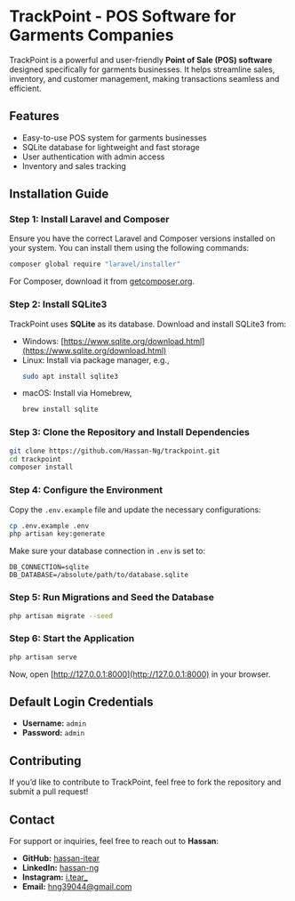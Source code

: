 # TrackPoint - POS Software for Garments Companies

TrackPoint is a powerful and user-friendly **Point of Sale (POS) software** designed specifically for garments businesses. It helps streamline sales, inventory, and customer management, making transactions seamless and efficient.

## Features

- Easy-to-use POS system for garments businesses
- SQLite database for lightweight and fast storage
- User authentication with admin access
- Inventory and sales tracking

## Installation Guide

### Step 1: Install Laravel and Composer

Ensure you have the correct Laravel and Composer versions installed on your system. You can install them using the following commands:

```sh
composer global require "laravel/installer"
```

For Composer, download it from [getcomposer.org](https://getcomposer.org/download/).

### Step 2: Install SQLite3

TrackPoint uses **SQLite** as its database. Download and install SQLite3 from:

- Windows: [https://www.sqlite.org/download.html](https://www.sqlite.org/download.html)
- Linux: Install via package manager, e.g.,
  ```sh
  sudo apt install sqlite3
  ```
- macOS: Install via Homebrew,
  ```sh
  brew install sqlite
  ```

### Step 3: Clone the Repository and Install Dependencies

```sh
git clone https://github.com/Hassan-Ng/trackpoint.git
cd trackpoint
composer install
```

### Step 4: Configure the Environment

Copy the `.env.example` file and update the necessary configurations:

```sh
cp .env.example .env
php artisan key:generate
```

Make sure your database connection in `.env` is set to:

```
DB_CONNECTION=sqlite
DB_DATABASE=/absolute/path/to/database.sqlite
```

### Step 5: Run Migrations and Seed the Database

```sh
php artisan migrate --seed
```

### Step 6: Start the Application

```sh
php artisan serve
```

Now, open [http://127.0.0.1:8000](http://127.0.0.1:8000) in your browser.

## Default Login Credentials

- **Username:** `admin`
- **Password:** `admin`

## Contributing

If you’d like to contribute to TrackPoint, feel free to fork the repository and submit a pull request!

## Contact

For support or inquiries, feel free to reach out to **Hassan**:

- **GitHub:** [hassan-itear](https://github.com/hassan-itear)
- **LinkedIn:** [hassan-ng](https://www.linkedin.com/in/hassan-ng/)
- **Instagram:** [i.tear_](https://www.instagram.com/i.tear_)
- **Email:** [hng39044@gmail.com](mailto:hng39044@gmail.com)
